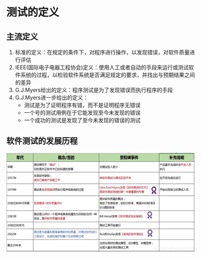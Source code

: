 # 测试的定义

## 主流定义

1. 标准的定义：在规定的条件下，对程序进行操作，以发现错误，对软件质量进行评估
2. IEEE(国际电子电器工程协会)定义：使用人工或者自动的手段来运行或测试软件系统的过程，以检验软件系统是否满足规定的要求，并找出与预期结果之间的差异
3. G.J.Myers给出的定义：程序测试是为了发现错误而执行程序的手段
4. G.J.Myers进一步给出的定义：
    * 测试是为了证明程序有错，而不是证明程序无错误
    * 一个号的测试用例在于它能发现至今未发现的错误
    * 一个成功的测试是发现了至今未发现的错误的测试

## 软件测试的发展历程

![软件测试发展历程](../assets/base/test-growth.jpg)